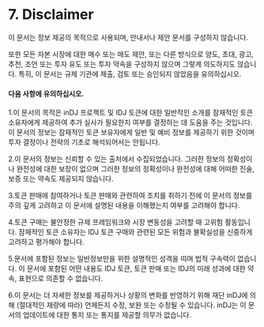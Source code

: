 # 7. Disclaimer

이 문서는 정보 제공의 목적으로 사용되며, 안내서나 제안 문서를 구성하지 않습니다.&#x20;

또한 모든 자본 시장에 대한 매수 또는 매도 제안, 또는 다른 방식으로 양도, 초대, 광고, 추천, 조언 또는 투자 유도 또는 투자 약속을 구성하지 않으며 그렇게 의도하지도 않습니다. 특히, 이 문서는 규제 기관에 제출, 검토 또는 승인되지 않았음을 유의하십시오.



#### 다음 사항에 유의하십시오.

1.이 문서의 목적은 inDJ 프로젝트 및 IDJ 토큰에 대한 일반적인 소개를 잠재적인 토큰 소유자에게 제공하여 추가 실사가 필요한지 여부를 결정하는 데 도움을 주는 것입니다. 이 문서의 정보는 잠재적인 토큰 보유자에게 일반 및 예비 정보를 제공하기 위한 것이며 투자 결정이나 전략의 기초로 해석되어서는 안됩니다.

2.이 문서의 정보는 신뢰할 수 있는 출처에서 수집되었습니다. 그러한 정보의 정확성이나 완전성에 대한 보장이 없으며 그러한 정보의 정확성이나 완전성에 대해 어떠한 진술, 보증 또는 약속도 제공되지 않습니다.&#x20;

3.토큰 판매에 참여하거나 토큰 판매와 관련하여 조치를 취하기 전에 이 문서의 정보를 주의 깊게 고려하고 이 문서에 설명된 내용을 이해했는지 여부를 고려해야 합니다.&#x20;

4.토큰 구매는 불안정한 규제 프레임워크와 시장 변동성을 고려할 때 고위험 활동입니다. 잠재적인 토큰 소유자는 IDJ 토큰 구매와 관련된 모든 위험과 불확실성을 신중하게 고려하고 평가해야 합니다.&#x20;

5.문서에 포함된 정보는 일반정보만을 위한 설명적인 성격을 띠며 법적 구속력이 없습니다. 이 문서에 포함된 어떤 내용도 IDJ 토큰, 토큰 판매 또는 IDJ의 미래 성과에 대한 약속, 표현으로 의존할 수 없습니다.

6.이 문서는 더 자세한 정보를 제공하거나 상황의 변화를 반영하기 위해 재단 inDJ에 의해 (절대적인 재량에 따라) 언제든지 수정, 보완 또는 수정될 수 있습니다. inDJ는 이 문서의 업데이트에 대한 통지 또는 통지를 제공할 의무가 없습니다.&#x20;
